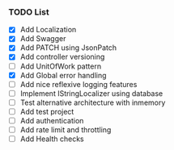 ### TODO List

- [x] Add Localization
- [x] Add Swagger
- [x] Add PATCH using JsonPatch
- [x] Add controller versioning
- [ ] Add UnitOfWork pattern
- [x] Add Global error handling
- [ ] Add nice reflexive logging features
- [ ] Implement IStringLocalizer using database 
- [ ] Test alternative architecture with inmemory
- [ ] Add test project
- [ ] Add authentication
- [ ] Add rate limit and throttling
- [ ] Add Health checks